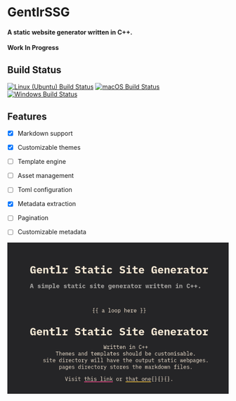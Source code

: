 # GentlrSSG
#### A static website generator written in C++.
**Work In Progress**


## Build Status
[![Linux (Ubuntu) Build Status](https://github.com/trizyal/GentlrSSG/actions/workflows/ubuntu.yml/badge.svg)](https://github.com/trizyal/GentlrSSG/actions/workflows/ubuntu.yml)
[![macOS Build Status](https://github.com/trizyal/GentlrSSG/actions/workflows/macos.yml/badge.svg)](https://github.com/trizyal/GentlrSSG/actions/workflows/macos.yml)
[![Windows Build Status](https://github.com/trizyal/GentlrSSG/actions/workflows/windows.yml/badge.svg)](https://github.com/trizyal/GentlrSSG/actions/workflows/windows.yml)


## Features
- [x] Markdown support
- [x] Customizable themes
- [ ] Template engine
- [ ] Asset management
- [ ] Toml configuration
- [x] Metadata extraction
- [ ] Pagination
- [ ] Customizable metadata


![img.png](readme/img.png)
